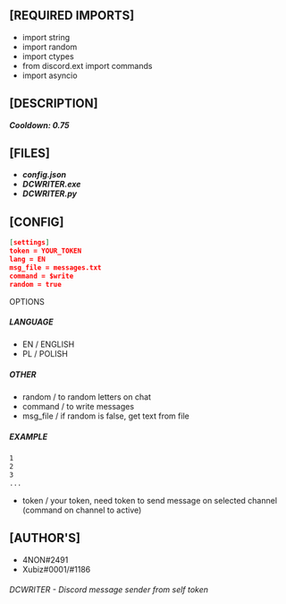 ## [REQUIRED IMPORTS]

- import string
- import random
- import ctypes
- from discord.ext import commands
- import asyncio

## [DESCRIPTION]

***Cooldown: 0.75***

## [FILES]
- ***config.json***
- ***DCWRITER.exe***
- ***DCWRITER.py*** 

## [CONFIG]

```json
[settings]
token = YOUR_TOKEN
lang = EN
msg_file = messages.txt
command = $write
random = true
```
OPTIONS
##### LANGUAGE #####
- EN / ENGLISH
- PL / POLISH
##### OTHER #####
- random / to random letters on chat
- command / to write messages
- msg_file / if random is false, get text from file
##### EXAMPLE ###
```txt
1
2
3
...
```
- token / your token, need token to send message on selected channel (command on channel to active)

## [AUTHOR'S]

- 4NON#2491
- Xubiz#0001/#1186

###### DCWRITER - Discord message sender from self token
